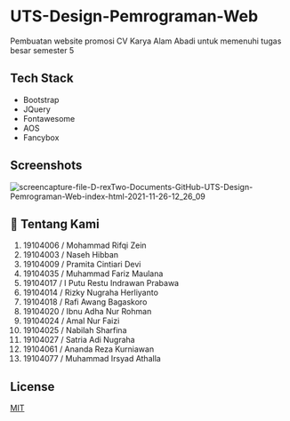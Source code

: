 
# UTS-Design-Pemrograman-Web

Pembuatan website promosi CV Karya Alam Abadi untuk memenuhi tugas besar semester 5



## Tech Stack

 - Bootstrap
 - JQuery
 - Fontawesome
 - AOS
 - Fancybox
 

## Screenshots
![screencapture-file-D-rexTwo-Documents-GitHub-UTS-Design-Pemrograman-Web-index-html-2021-11-26-12_26_09](https://user-images.githubusercontent.com/57904667/143527418-3ce7a82a-ce07-4f66-8789-78780c2c6b53.png)


## 🚀 Tentang Kami
1.	19104006 / Mohammad Rifqi Zein
2.	19104003 / Naseh Hibban
3.	19104009 / Pramita Cintiari Devi
4.	19104035 / Muhammad Fariz Maulana
5.	19104017 / I Putu Restu Indrawan Prabawa 
6.	19104014 / Rizky Nugraha Herliyanto
7.	19104018 / Rafi Awang Bagaskoro
8.	19104020 / Ibnu Adha Nur Rohman
9.	19104024 / Amal Nur Faizi
10. 19104025 / Nabilah Sharfina
11. 19104027 / Satria Adi Nugraha
12. 19104061 / Ananda Reza Kurniawan
13. 19104077 / Muhammad Irsyad Athalla


## License

[MIT](https://choosealicense.com/licenses/mit/)

